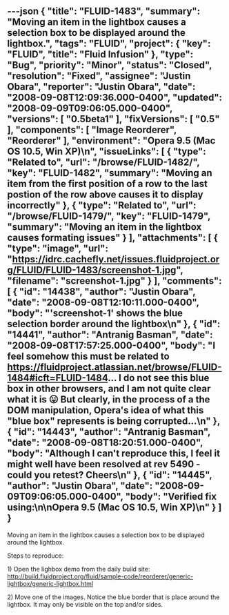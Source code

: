 ---json
{
  "title": "FLUID-1483",
  "summary": "Moving an item in the lightbox causes a selection box to be displayed around the lightbox.",
  "tags": "FLUID",
  "project": {
    "key": "FLUID",
    "title": "Fluid Infusion"
  },
  "type": "Bug",
  "priority": "Minor",
  "status": "Closed",
  "resolution": "Fixed",
  "assignee": "Justin Obara",
  "reporter": "Justin Obara",
  "date": "2008-09-08T12:09:36.000-0400",
  "updated": "2008-09-09T09:06:05.000-0400",
  "versions": [
    "0.5beta1"
  ],
  "fixVersions": [
    "0.5"
  ],
  "components": [
    "Image Reorderer",
    "Reorderer"
  ],
  "environment": "Opera 9.5 (Mac OS 10.5, Win XP)\n",
  "issueLinks": [
    {
      "type": "Related to",
      "url": "/browse/FLUID-1482/",
      "key": "FLUID-1482",
      "summary": "Moving an item from the first position of a row to the last postion of the row above causes it to display incorrectly"
    },
    {
      "type": "Related to",
      "url": "/browse/FLUID-1479/",
      "key": "FLUID-1479",
      "summary": "Moving an item in the lightbox causes formating issues"
    }
  ],
  "attachments": [
    {
      "type": "image",
      "url": "https://idrc.cachefly.net/issues.fluidproject.org/FLUID/FLUID-1483/screenshot-1.jpg",
      "filename": "screenshot-1.jpg"
    }
  ],
  "comments": [
    {
      "id": "14438",
      "author": "Justin Obara",
      "date": "2008-09-08T12:10:11.000-0400",
      "body": "'screenshot-1' shows the blue selection border around the lightbox\n"
    },
    {
      "id": "14441",
      "author": "Antranig Basman",
      "date": "2008-09-08T17:57:25.000-0400",
      "body": "I feel somehow this must be related to <https://fluidproject.atlassian.net/browse/FLUID-1484#icft=FLUID-1484>... I do not see this blue box in other browsers, and I am not quite clear what it is 😛 But clearly, in the process of a the DOM manipulation, Opera's idea of what this \"blue box\" represents is being corrupted...\n"
    },
    {
      "id": "14443",
      "author": "Antranig Basman",
      "date": "2008-09-08T18:20:51.000-0400",
      "body": "Although I can't reproduce this, I feel it might well have been resolved at rev 5490 - could you retest? Cheers\n"
    },
    {
      "id": "14445",
      "author": "Justin Obara",
      "date": "2008-09-09T09:06:05.000-0400",
      "body": "Verified fix using:\n\nOpera 9.5 (Mac OS 10.5, Win XP)\n"
    }
  ]
}
---
Moving an item in the lightbox causes a selection box to be displayed around the lightbox.

Steps to reproduce:

1\) Open the lighbox demo from the daily build site:\
<http://build.fluidproject.org/fluid/sample-code/reorderer/generic-lightbox/generic-lightbox.html>

2\) Move one of the images. Notice the blue border that is place around the lightbox. It may only be visible on the top and/or sides.

        